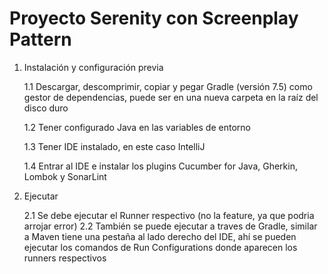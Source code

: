 # Proyecto Serenity con Screenplay Pattern

1. Instalación y configuración previa
   
   1.1 Descargar, descomprimir, copiar y pegar Gradle (versión 7.5) como gestor de dependencias, puede ser en una nueva carpeta en la raíz del disco duro
   
   1.2 Tener configurado Java en las variables de entorno
   
   1.3 Tener IDE instalado, en este caso IntelliJ
   
   1.4 Entrar al IDE e instalar los plugins Cucumber for Java, Gherkin, Lombok y SonarLint

2. Ejecutar

   2.1 Se debe ejecutar el Runner respectivo (no la feature, ya que podria arrojar error)
   2.2 También se puede ejecutar a traves de Gradle, similar a Maven tiene una pestaña al lado derecho del IDE, ahí se pueden ejecutar los comandos de Run Configurations donde aparecen los runners respectivos